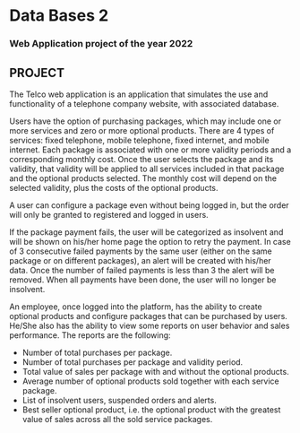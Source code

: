 # Data Bases 2
### Web Application project of the year 2022
## PROJECT
The Telco web application is an application that simulates the use and functionality of a telephone company website, with associated database.

Users have the option of purchasing packages, which may include one or more services and zero or more optional products. There are 4 types of services: fixed telephone, mobile telephone, fixed internet, and mobile internet. Each package is associated with one or more validity periods and a corresponding monthly cost. Once the user selects the package and its validity, that validity will be applied to all services included in that package and the optional products selected. The monthly cost will depend on the selected validity, plus the costs of the optional products.

A user can configure a package even without being logged in, but the order will only be granted to registered and logged in users.

If the package payment fails, the user will be categorized as insolvent and will be shown on his/her home page the option to retry the payment. In case of 3 consecutive failed payments by the same user (either on the same package or on different packages), an alert will be created with his/her data. Once the number of failed payments is less than 3 the alert will be removed. When all payments have been done, the user will no longer be insolvent.

An employee, once logged into the platform, has the ability to create optional products and configure packages that can be purchased by users. He/She also has the ability to view some reports on user behavior and sales performance. The reports are the following:
<ul>
  <li> Number of total purchases per package. </li>
  <li> Number of total purchases per package and validity period. </li>
  <li> Total value of sales per package with and without the optional products. </li>
  <li> Average number of optional products sold together with each service package. </li>
  <li> List of insolvent users, suspended orders and alerts. </li>
  <li> Best seller optional product, i.e. the optional product with the greatest value of sales across all the sold service packages. </li>
</ul>
